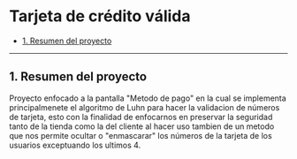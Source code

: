 # Tarjeta de crédito válida

* [1. Resumen del proyecto](#1-resumen-del-proyecto)



***

## 1. Resumen del proyecto

Proyecto enfocado a la pantalla "Metodo de pago" en la cual se implementa principalmenete el algoritmo de Luhn para hacer la validacion de números de tarjeta, esto con la finalidad de enfocarnos en preservar la seguridad tanto de la tienda como la del cliente al hacer uso tambien de un metodo que nos permite ocultar o "enmascarar" los números de la tarjeta de los usuarios exceptuando los ultimos 4.

